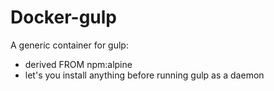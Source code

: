 # Docker-gulp

A generic container for gulp:

* derived FROM npm:alpine
* let's you install anything before running gulp as a daemon
